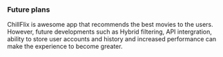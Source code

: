 ### Future plans

ChillFlix is awesome app that recommends the best movies to the users. However, future developments such as Hybrid filtering, API intergration, ability to store user accounts and history and increased performance can make the experience to become greater.
